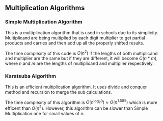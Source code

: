 ## Multiplication Algorithms

### Simple Multiplication Algorithm

This is a multiplication algorithm that is used in schools due to its simplicity. Multiplicand are being multiplied by each digit multiplier to get partial products and carries and then add up all the properly shifted results.

The time complexity of this code is $O(n^2)$ if the lengths of both multiplicand and multiplier are the same but if they are different, it will become $O(n * m)$, where $n$ and $m$ are the lengths of multiplicand and multiplier respectively.


### Karatsuba Algorithm

This is an efficient multiplication algorithm. It uses divide and conquer method and recursion to merge the sub calculations. 

The time complexity of this algorithm is $O(n^{\log_2 3}) \approx O(n^{1.585})$ which is more efficent than $O(n^2)$. However, this algorithm can be slower than Simple Multiplication one for small values of $n$. 





